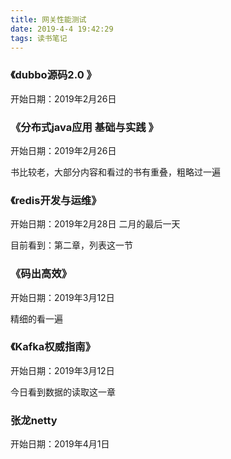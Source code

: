 ```yaml
---
title: 网关性能测试
date: 2019-4-4 19:42:29
tags: 读书笔记
---
```

### 《dubbo源码2.0 》
开始日期：2019年2月26日

### 《分布式java应用 基础与实践 》
开始日期：2019年2月26日

书比较老，大部分内容和看过的书有重叠，粗略过一遍

### 《redis开发与运维》
开始日期：2019年2月28日 二月的最后一天

目前看到：第二章，列表这一节


### 《码出高效》

开始日期：2019年3月12日

精细的看一遍

### 《Kafka权威指南》

开始日期：2019年3月12日

今日看到数据的读取这一章

### 张龙netty
开始日期：2019年4月1日
